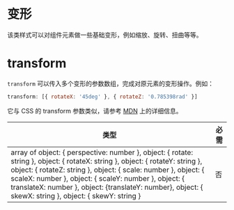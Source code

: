 # 变形

该类样式可以对组件元素做一些基础变形，例如缩放、旋转、扭曲等等。

# transform

`transform` 可以传入多个变形的参数数组，完成对原元素的变形操作。例如：

```jsx
transform: [{ rotateX: '45deg' }, { rotateZ: '0.785398rad' }]
```

它与 CSS 的 transform 参数类似，请参考 [MDN](//developer.mozilla.org/zh-CN/docs/Web/CSS/transform) 上的详细信息。

| 类型                                                                                                                                                                                                                                                                                                                                                    | 必需 |
| ------------------------------------------------------------------------------------------------------------------------------------------------------------------------------------------------------------------------------------------------------------------------------------------------------------------------------------------------------- | -------- |
| array of object: { perspective: number }, object: { rotate: string }, object: { rotateX: string }, object: { rotateY: string }, object: { rotateZ: string }, object: { scale: number }, object: { scaleX: number }, object: { scaleY: number }, object: { translateX: number }, object: {translateY: number}, object: { skewX: string }, object: { skewY: string } | 否       |

